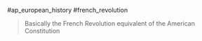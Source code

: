 #ap_european_history #french_revolution 

> Basically the French Revolution equivalent of the American Constitution